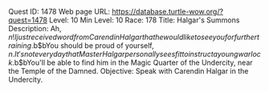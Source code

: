 Quest ID: 1478
Web page URL: https://database.turtle-wow.org/?quest=1478
Level: 10
Min Level: 10
Race: 178
Title: Halgar's Summons
Description: Ah, $n! I just received word from Carendin Halgar that he would like to see you for further training.$b$bYou should be proud of yourself, $n. It's not every day that Master Halgar personally sees fit to instruct a young warlock.$b$bYou'll be able to find him in the Magic Quarter of the Undercity, near the Temple of the Damned.
Objective: Speak with Carendin Halgar in the Undercity.
